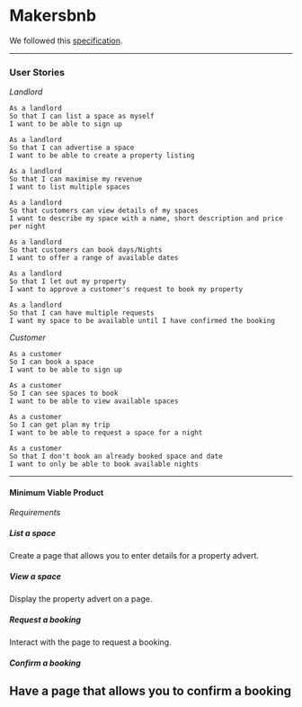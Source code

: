 # Makersbnb

We followed this [specification](SPECIFICATION.md).

---
### User Stories
*Landlord*
```landlord
As a landlord
So that I can list a space as myself
I want to be able to sign up

As a landlord
So that I can advertise a space
I want to be able to create a property listing

As a landlord
So that I can maximise my revenue
I want to list multiple spaces

As a landlord
So that customers can view details of my spaces
I want to describe my space with a name, short description and price per night

As a landlord
So that customers can book days/Nights
I want to offer a range of available dates

As a landlord
So that I let out my property
I want to approve a customer's request to book my property

As a landlord
So that I can have multiple requests
I want my space to be available until I have confirmed the booking
```

*Customer*
```customer
As a customer
So I can book a space
I want to be able to sign up

As a customer
So I can see spaces to book
I want to be able to view available spaces

As a customer
So I can get plan my trip
I want to be able to request a space for a night

As a customer
So that I don't book an already booked space and date
I want to only be able to book available nights
```

---
#### Minimum Viable Product
*Requirements*
##### List a space
Create a page that allows you to enter details for a property advert.

##### View a space
Display the property advert on a page.

##### Request a booking
Interact with the page to request a booking.

##### Confirm a booking
Have a page that allows you to confirm a booking
---
